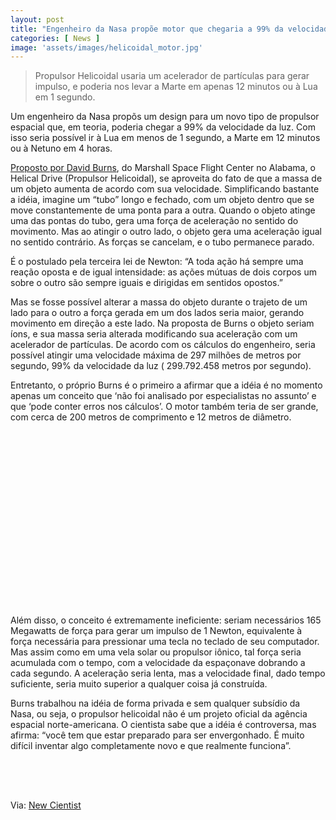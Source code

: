 ```yaml
---
layout: post
title: "Engenheiro da Nasa propõe motor que chegaria a 99% da velocidade da luz"
categories: [ News ]
image: 'assets/images/helicoidal_motor.jpg'
---
```


> Propulsor Helicoidal usaria um acelerador de partículas para gerar impulso, e poderia nos levar a Marte em apenas 12 minutos ou à Lua em 1 segundo.

Um engenheiro da Nasa propõs um design para um novo tipo de propulsor espacial que, em teoria, poderia chegar a 99% da velocidade da luz. Com isso seria possível ir à Lua em menos de 1 segundo, a Marte em 12 minutos ou à Netuno em 4 horas.

<script async src="//pagead2.googlesyndication.com/pagead/js/adsbygoogle.js"></script>
<ins class="adsbygoogle"
style="display:block; text-align:center;"
data-ad-layout="in-article"
data-ad-format="fluid"
data-ad-client="ca-pub-2838251107855362"
data-ad-slot="8549252987"></ins>
<script>
(adsbygoogle = window.adsbygoogle || []).push({});
</script>

[Proposto por David Burns](https://ntrs.nasa.gov/search.jsp?R=20190029657), do Marshall Space Flight Center no Alabama, o Helical Drive (Propulsor Helicoidal), se aproveita do fato de que a massa de um objeto aumenta de acordo com sua velocidade. Simplificando bastante a idéia, imagine um “tubo” longo e fechado, com um objeto dentro que se move constantemente de uma ponta para a outra. Quando o objeto atinge uma das pontas do tubo, gera uma força de aceleração no sentido do movimento. Mas ao atingir o outro lado, o objeto gera uma aceleração igual no sentido contrário. As forças se cancelam, e o tubo permanece parado.

<script async src="https://pagead2.googlesyndication.com/pagead/js/adsbygoogle.js"></script>
<!-- Informat -->
<ins class="adsbygoogle"
style="display:block"
data-ad-client="ca-pub-2838251107855362"
data-ad-slot="2327980059"
data-ad-format="auto"
data-full-width-responsive="true"></ins>
<script>
(adsbygoogle = window.adsbygoogle || []).push({});
</script>

É o postulado pela terceira lei de Newton: “A toda ação há sempre uma reação oposta e de igual intensidade: as ações mútuas de dois corpos um sobre o outro são sempre iguais e dirigidas em sentidos opostos.”

Mas se fosse possível alterar a massa do objeto durante o trajeto de um lado para o outro a força gerada em um dos lados seria maior, gerando movimento em direção a este lado. Na proposta de Burns o objeto seriam íons, e sua massa seria alterada modificando sua aceleração com um acelerador de partículas. De acordo com os cálculos do engenheiro, seria possível atingir uma velocidade máxima de 297 milhões de metros por segundo, 99% da velocidade da luz ( 299.792.458 metros por segundo).

Entretanto, o próprio Burns é o primeiro a afirmar que a idéia é no momento apenas um conceito que ‘não foi analisado por especialistas no assunto’ e que ‘pode conter erros nos cálculos’. O motor também teria de ser grande, com cerca de 200 metros de comprimento e 12 metros de diâmetro.


<script async src="//pagead2.googlesyndication.com/pagead/js/adsbygoogle.js"></script>
<ins class="adsbygoogle"
style="display:inline-block;width:336px;height:280px"
data-ad-client="ca-pub-2838251107855362"
data-ad-slot="5351066970"></ins>
<script>
(adsbygoogle = window.adsbygoogle || []).push({});
</script>

Além disso, o conceito é extremamente ineficiente: seriam necessários 165 Megawatts de força para gerar um impulso de 1 Newton, equivalente à força necessária para pressionar uma tecla no teclado de seu computador. Mas assim como em uma vela solar ou propulsor iônico, tal força seria acumulada com o tempo, com a velocidade da espaçonave dobrando a cada segundo. A aceleração seria lenta, mas a velocidade final, dado tempo suficiente, seria muito superior a qualquer coisa já construída.

Burns trabalhou na idéia de forma privada e sem qualquer subsídio da Nasa, ou seja, o propulsor helicoidal não é um projeto oficial da agência espacial norte-americana. O cientista sabe que a idéia é controversa, mas afirma: “você tem que estar preparado para ser envergonhado. É muito difícil inventar algo completamente novo e que realmente funciona”.

<script async src="//pagead2.googlesyndication.com/pagead/js/adsbygoogle.js"></script>
<!-- Games Root -->
<ins class="adsbygoogle"
style="display:inline-block;width:336px;height:50px"
data-ad-client="ca-pub-2838251107855362"
data-ad-slot="5351066970"></ins>
<script>
(adsbygoogle = window.adsbygoogle || []).push({});
</script>

Via: [New Cientist](https://www.newscientist.com/article/2218685-nasa-engineers-helical-engine-may-violate-the-laws-of-physics/)


